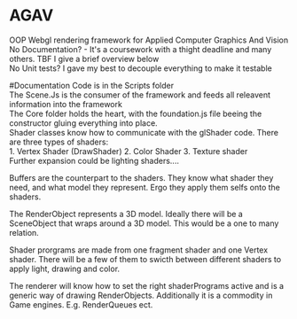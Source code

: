 # AGAV

OOP Webgl rendering framework for Applied Computer Graphics And  Vision   
No Documentation? - It's a coursework with a thight deadline and many others. TBF I give a brief overview below  
No Unit tests?  I gave my best to decouple everything to make it testable  
  
  
#Documentation
Code is in the Scripts folder  
The Scene.Js is the consumer of the framework and feeds all releavent information into the framework  
The Core folder holds the heart, with the foundation.js file beeing the constructor gluing everything into place.  
Shader classes know how to communicate with the glShader code. There are three types of shaders:  
     1. Vertex Shader (DrawShader)
     2. Color Shader
     3. Texture shader  
Further expansion could be lighting shaders.... 
  
Buffers are the counterpart to the shaders. They know what shader they need, and what model they represent. Ergo they apply them selfs onto the shaders.   
  
The RenderObject represents a 3D model. Ideally there will be a SceneObject that wraps around a 3D model. This would be a one to many relation.  
  
Shader prorgrams are made from one fragment shader and one Vertex shader. There will be a few of them to swicth between different shaders to apply light, drawing and color.  
  
The renderer will know how to set the right shaderPrograms active and is a generic way of drawing RenderObjects. Additionally it is a commodity in Game engines. E.g. RenderQueues ect. 

